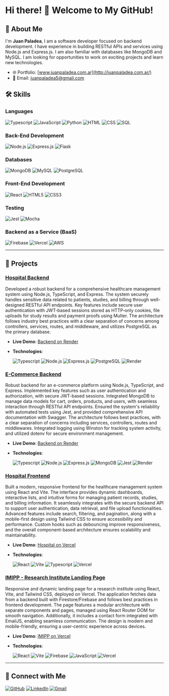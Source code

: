 # Hi there! 👋 Welcome to My GitHub!

## 🚀 About Me

I'm **Juan Paladea**, I am a software developer focused on backend development. I have experience in building RESTful APIs and services using Node.js and Express.js. I am also familiar with databases like MongoDB and MySQL. I am looking for opportunities to work on exciting projects and learn new technologies. 

- 🌐 Portfolio: [www.juanpaladea.com.ar](http://juanpaladea.com.ar/)
- 📧 Email: juanpaladea5@gmail.com

## 🛠️ Skills

### Languages
![Typescript](https://img.shields.io/badge/Typescript-0000ff?style=for-the-badge&logo=TypeScript&logoColor=white)
![JavaScript](https://img.shields.io/badge/JavaScript-F7DF1E?style=for-the-badge&logo=javascript&logoColor=black)
![Python](https://img.shields.io/badge/Python-3776AB?style=for-the-badge&logo=python&logoColor=white)
![HTML](https://img.shields.io/badge/HTML-E34F26?style=for-the-badge&logo=html5&logoColor=white)
![CSS](https://img.shields.io/badge/CSS-1572B6?style=for-the-badge&logo=css3&logoColor=white)
![SQL](https://img.shields.io/badge/SQL-4479A1?style=for-the-badge&logo=postgresql&logoColor=white)

### Back-End Development
![Node.js](https://img.shields.io/badge/Node.js-339933?style=for-the-badge&logo=nodedotjs&logoColor=white)
![Express.js](https://img.shields.io/badge/Express.js-000000?style=for-the-badge&logo=express&logoColor=white)
![Flask](https://img.shields.io/badge/Flask-000000?style=for-the-badge&logo=flask&logoColor=white)

### Databases
![MongoDB](https://img.shields.io/badge/MongoDB-47A248?style=for-the-badge&logo=mongodb&logoColor=white)
![MySQL](https://img.shields.io/badge/MySQL-4479A1?style=for-the-badge&logo=mysql&logoColor=white)
![PostgreSQL](https://img.shields.io/badge/PostgreSQL-336791?style=for-the-badge&logo=postgresql&logoColor=white)

### Front-End Development
![React](https://img.shields.io/badge/React-20232a?style=for-the-badge&logo=react&logoColor=61dafb)
![HTML5](https://img.shields.io/badge/HTML5-e34f26?style=for-the-badge&logo=html5&logoColor=white)
![CSS3](https://img.shields.io/badge/CSS3-1572B6?style=for-the-badge&logo=css3&logoColor=white)

### Testing
![Jest](https://img.shields.io/badge/Jest-C21325?style=for-the-badge&logo=jest&logoColor=white)
![Mocha](https://img.shields.io/badge/Mocha-8D6748?style=for-the-badge&logo=mocha&logoColor=white)

### Backend as a Service (BaaS)
![Firebase](https://img.shields.io/badge/Firebase-FFCA28?style=for-the-badge&logo=firebase&logoColor=black)
![Vercel](https://img.shields.io/badge/Vercel-000000?style=for-the-badge&logo=vercel&logoColor=white)
![AWS](https://img.shields.io/badge/AWS-232F3E?style=for-the-badge&logo=amazon-aws&logoColor=white)

---

## 📂 Projects

### [Hospital Backend](https://github.com/JuanPaladea/hospital-backend)

Developed a robust backend for a comprehensive healthcare management system using Node.js, TypeScript, and Express. The system securely handles sensitive data related to patients, studies, and billing through well-designed RESTful API endpoints. Key features include secure user authentication with JWT-based sessions stored as HTTP‑only cookies, file uploads for study results and payment proofs using Multer. The architecture follows industry best practices with a clear separation of concerns among controllers, services, routes, and middleware, and utilizes PostgreSQL as the primary database.

- **Live Demo**: [Backend on Render](https://hospital-backend-kapu.onrender.com/docs/)
- **Technologies**:

  ![Typescript](https://img.shields.io/badge/Typescript-0000ff?style=for-the-badge&logo=TypeScript&logoColor=white)
  ![Node.js](https://img.shields.io/badge/Node.js-339933?style=for-the-badge&logo=nodedotjs&logoColor=white)
  ![Express.js](https://img.shields.io/badge/Express.js-000000?style=for-the-badge&logo=express&logoColor=white)
  ![PostgreSQL](https://img.shields.io/badge/PostgreSQL-336791?style=for-the-badge&logo=postgresql&logoColor=white)
  ![Render](https://img.shields.io/badge/Render-46E3B7?style=for-the-badge&logo=render&logoColor=white)
  

### [E-Commerce Backend](https://github.com/JuanPaladea/ecommerce-nodejs)

Robust backend for an e-commerce platform using Node.js, TypeScript, and Express. Implemented key features such as user authentication and authorization, with secure JWT-based sessions. Integrated MongoDB to manage data models for cart, orders, products, and users, with seamless interaction through RESTful API endpoints. Ensured the system's reliability with automated tests using Jest, and provided comprehensive API documentation with Swagger. The architecture follows best practices, with a clear separation of concerns including services, controllers, routes and middlewares. Integrated logging using Winston for tracking system activity, and utilized dotenv for secure environment management.

- **Live Demo**: [Backend on Render](https://ecommerce-nodejs-o555.onrender.com/docs/)
- **Technologies**:

  ![Typescript](https://img.shields.io/badge/Typescript-0000ff?style=for-the-badge&logo=TypeScript&logoColor=white)
  ![Node.js](https://img.shields.io/badge/Node.js-339933?style=for-the-badge&logo=nodedotjs&logoColor=white)
  ![Express.js](https://img.shields.io/badge/Express.js-000000?style=for-the-badge&logo=express&logoColor=white)
  ![MongoDB](https://img.shields.io/badge/MongoDB-47A248?style=for-the-badge&logo=mongodb&logoColor=white)
  ![Jest](https://img.shields.io/badge/Jest-C21325?style=for-the-badge&logo=jest&logoColor=white)
  ![Render](https://img.shields.io/badge/Render-46E3B7?style=for-the-badge&logo=render&logoColor=white)

### [Hospital Frontend](https://github.com/JuanPaladea/hospital-frontend)

Built a modern, responsive frontend for the healthcare management system using React and Vite. The interface provides dynamic dashboards, interactive lists, and intuitive forms for managing patient records, studies, and billing information. It seamlessly integrates with the secure backend API to support user authentication, data retrieval, and file upload functionalities. Advanced features include search, filtering, and pagination, along with a mobile-first design using Tailwind CSS to ensure accessibility and performance. Custom hooks such as debouncing improve responsiveness, and the overall component-based architecture ensures scalability and maintainability.

- **Live Demo**: [Hospital on Vercel](https://hospital-frontend-fawn.vercel.app/)
- **Technologies**:
  
  ![React](https://img.shields.io/badge/React-20232a?style=for-the-badge&logo=react&logoColor=61dafb)
  ![Vite](https://img.shields.io/badge/Vite-646CFF?style=for-the-badge&logo=vite&logoColor=white)
  ![Typescript](https://img.shields.io/badge/Typescript-0000ff?style=for-the-badge&logo=TypeScript&logoColor=white)
  ![Vercel](https://img.shields.io/badge/Vercel-000000?style=for-the-badge&logo=vercel&logoColor=white)

### [IMIPP - Research Institute Landing Page](https://github.com/JuanPaladea/imipp)

Responsive and dynamic landing page for a research institute using React, Vite, and Tailwind CSS, deployed on Vercel. The application fetches data from a backend built with Firestore/Firebase and follows best practices in frontend development. The page features a modular architecture with separate components and pages, managed using React Router DOM for smooth navigation. Additionally, it includes a contact form integrated with EmailJS, enabling seamless communication. The design is modern and mobile-friendly, ensuring a user-centric experience across devices.

- **Live Demo**: [IMIPP on Vercel](https://imipp.vercel.app/)
- **Technologies**:
  
  ![React](https://img.shields.io/badge/React-20232a?style=for-the-badge&logo=react&logoColor=61dafb)
  ![Vite](https://img.shields.io/badge/Vite-646CFF?style=for-the-badge&logo=vite&logoColor=white)
  ![Firebase](https://img.shields.io/badge/Firebase-FFCA28?style=for-the-badge&logo=firebase&logoColor=black)
  ![JavaScript](https://img.shields.io/badge/JavaScript-F7DF1E?style=for-the-badge&logo=javascript&logoColor=black)
  ![Vercel](https://img.shields.io/badge/Vercel-000000?style=for-the-badge&logo=vercel&logoColor=white)
  
---

## 🔗 Connect with Me

[![GitHub](https://img.shields.io/badge/GitHub-181717?style=for-the-badge&logo=github&logoColor=white)](https://github.com/JuanPaladea)
[![LinkedIn](https://img.shields.io/badge/LinkedIn-0A66C2?style=for-the-badge&logo=linkedin&logoColor=white)](https://www.linkedin.com/in/juan-francisco-paladea-5703b0191/)
[![Gmail](https://img.shields.io/badge/Gmail-D14836?style=for-the-badge&logo=gmail&logoColor=white)](mailto:juanpaladea5@gmail.com)
